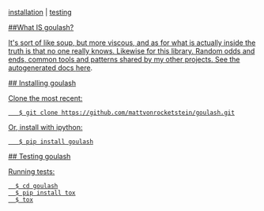 [installation](#installation) | [testing](#testing)

<a href=#intro>
##What IS goulash?

It's sort of like soup, but more viscous, and as for what is actually inside
the truth is that no one really knows.  Likewise for this library.  Random odds
and ends, common tools and patterns shared by my other projects.  See the autogenerated docs [here](http://mattvonrocketstein.github.io/goulash).

<a href=#installation>
## Installing goulash

Clone the most recent:

```shell
   $ git clone https://github.com/mattvonrocketstein/goulash.git
```

Or, install with ipython:

```shell
   $ pip install goulash
```

<a href=#testing>
## Testing goulash

Running tests:

```shell
  $ cd goulash
  $ pip install tox
  $ tox
```
